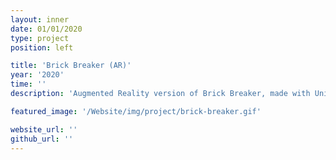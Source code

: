 ```yaml
---
layout: inner
date: 01/01/2020
type: project
position: left

title: 'Brick Breaker (AR)'
year: '2020'
time: ''
description: 'Augmented Reality version of Brick Breaker, made with Unity and Vuforia Engine'

featured_image: '/Website/img/project/brick-breaker.gif'

website_url: ''
github_url: ''
---
```


